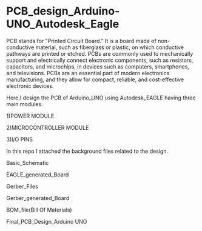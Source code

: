# PCB_design_Arduino-UNO_Autodesk_Eagle
PCB stands for "Printed Circuit Board." It is a board made of non-conductive material, such as fiberglass or plastic, on which conductive pathways are printed or etched. PCBs are commonly used to mechanically support and electrically connect electronic components, such as resistors, capacitors, and microchips, in devices such as computers, smartphones, and televisions. PCBs are an essential part of modern electronics manufacturing, and they allow for compact, reliable, and cost-effective electronic devices.

Here,I design the PCB of Arduino_UNO using Autodesk_EAGLE having three main modules.

1)POWER MODULE

2)MICROCONTROLLER MODULE

3)I/O PINS

In this repo I attached the background files related to the design.

Basic_Schematic

EAGLE_generated_Board

Gerber_Files

Gerber_generated_Board

BOM_file(Bill Of Materials)

Final_PCB_Design_Arduino UNO
